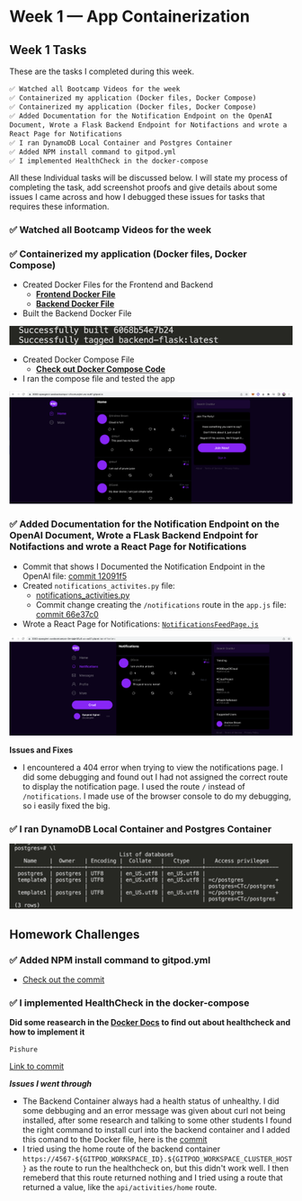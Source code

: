 # Week 1 — App Containerization

## Week 1 Tasks

These are the tasks I completed during this week.

```
✅ Watched all Bootcamp Videos for the week
✅ Containerized my application (Docker files, Docker Compose)
✅ Containerized my application (Docker files, Docker Compose)
✅ Added Documentation for the Notification Endpoint on the OpenAI Document, Wrote a Flask Backend Endpoint for Notifactions and wrote a React Page for Notifications
✅ I ran DynamoDB Local Container and Postgres Container
✅ Added NPM install command to gitpod.yml
✅ I implemented HealthCheck in the docker-compose
```
All these Individual tasks will be discussed below. I will state my process of completing the task, add screenshot proofs and give details about some issues I came across and how I debugged these issues for tasks that requires these information.

### ✅ Watched all Bootcamp Videos for the week

### ✅ Containerized my application (Docker files, Docker Compose)

- Created Docker Files for the Frontend and Backend
    - **[Frontend Docker File](https://github.com/OpeOginni/aws-bootcamp-cruddur-2023/blob/main/frontend-react-js/Dockerfile)**
    - **[Backend Docker File](https://github.com/OpeOginni/aws-bootcamp-cruddur-2023/blob/main/backend-flask/Dockerfile)**
- Built the Backend Docker File
<img src="screenshots/week1/week1_0.png" >

- Created Docker Compose File
    - **[Check out Docker Compose Code](https://github.com/OpeOginni/aws-bootcamp-cruddur-2023/blob/main/docker-compose.yml)**
- I ran the compose file and tested the app
<img src="screenshots/week1/week1_2.png" >

### ✅ Added Documentation for the Notification Endpoint on the OpenAI Document, Wrote a FLask Backend Endpoint for Notifactions and wrote a React Page for Notifications

- Commit that shows I Documented the Notification Endpoint in the OpenAI file: [commit 12091f5](https://github.com/OpeOginni/aws-bootcamp-cruddur-2023/commit/12091f574cd7e580342cc52971b7ad5a8070ede6)
- Created `notifications_activites.py` file: 
    - [notifications_activities.py](https://github.com/OpeOginni/aws-bootcamp-cruddur-2023/blob/main/backend-flask/services/notifications_activities.py)
    - Commit change creating the `/notifications` route in the `app.js` file: [commit 66e37c0](https://github.com/OpeOginni/aws-bootcamp-cruddur-2023/commit/66e37c0b62875f45a60fbbfad3e38da2729fcf98)
- Wrote a React Page for Notifications: [`NotificationsFeedPage.js`](https://github.com/OpeOginni/aws-bootcamp-cruddur-2023/blob/main/frontend-react-js/src/pages/NotificationsFeedPage.js)
<img src="screenshots/week1/week1_3.png" >

**Issues and Fixes**

- I encountered a 404 error when trying to view the notifications page. I did some debugging and found out I had not assigned the correct route to display the notification page. I used the route `/` instead of `/notifications`. I made use of the browser console to do my debugging, so i easily fixed the big.

### ✅ I ran DynamoDB Local Container and Postgres Container
<img src="screenshots/week1/week1_4.png" >

## Homework Challenges

### ✅ Added NPM install command to gitpod.yml

- [Check out the commit](https://github.com/OpeOginni/aws-bootcamp-cruddur-2023/commit/2049edad4784d69ee4abfa296d2f6c386e041b1a) 

### ✅ I implemented HealthCheck in the docker-compose

**Did some reasearch in the [Docker Docs](https://docs.docker.com/compose/compose-file/compose-file-v3/#healthcheck) to find out about healthcheck and how to implement it**

```
Pishure
```
[Link to commit](https://github.com/OpeOginni/aws-bootcamp-cruddur-2023/commit/d39f43fdb4bd1cae86eeec10b88a01abbabb4347)

***Issues I went through***
- The Backend Container always had a health status of unhealthy. I did some debbuging and an error message was given about curl not being installed, after some research and talking to some other students I found the right command to install curl into the backend container and I added this comand to the Docker file, here is the [commit](https://github.com/OpeOginni/aws-bootcamp-cruddur-2023/commit/347627d31fd5d3efb0caf221d048c4425e0e9032)
- I tried using the home route of the backend container `https://4567-${GITPOD_WORKSPACE_ID}.${GITPOD_WORKSPACE_CLUSTER_HOST}` as the route to run the healthcheck on, but this didn't work well. I then remeberd that this route returned nothing and I tried using a route that returned a value, like the `api/activities/home` route.




